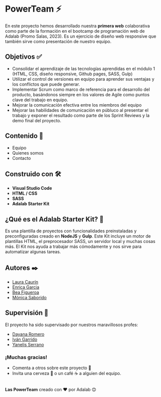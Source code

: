 # PowerTeam ⚡

En este proyecto hemos desarrollado nuestra **primera web** colaborativa como parte de la formación en el bootcamp de programación web de Adalab (Promo Salas, 2023).
Es un ejercicio de diseño web responsive que también sirve como presentación de nuestro equipo.

## Objetivos ✅
- Consolidar el aprendizaje de las tecnologías aprendidas en el módulo 1 (HTML, CSS, diseño responsive, Github pages, SASS, Gulp)
- Utilizar el control de versiones en equipo para aprender sus ventajas y los conflictos que puede generar.
- Implementar Scrum como marco de referencia para el desarrollo del producto, basándonos siempre en los valores de Agile como puntos clave del trabajo en equipo.
- Mejorar la comunicación efectiva entre los miembros del equipo
- Mejorar las habilidades de comunicación en públuco al presentar el trabajo y exponer el resultado como parte de los Sprint Reviews y la demo final del proyecto.


## Contenido 📖
- Equipo
- Quienes somos
- Contacto

## Construido con 🛠️
- **Visual Studio Code**
- **HTML / CSS** 
- **SASS**
- **Adalab Starter Kit**

## ¿Qué es el Adalab Starter Kit? 🧭
Es una plantilla de proyectos con funcionalidades preinstaladas y preconfiguradas creado en **NodeJS** y **Gulp**.
Este Kit incluye un motor de plantillas HTML, el preprocesador SASS, un servidor local y muchas cosas más. El Kit nos ayuda a trabajar más cómodamente y nos sirve para automatizar algunas tareas.

## Autores ✒️

- [Laura Caurín](https://github.com/Laucaurin) 
- [Enrica Garcia](https://github.com/ErriGarcia)  
- [Bea Figueroa](https://github.com/beafig) 
- [Mónica Saborido](https://github.com/sabfiamo) 

## Supervisión 🔎

El proyecto ha sido supervisado por nuestros maravillosos profes:

- [Dayana Romero](https://github.com/dayanare)
- [Iván Garrido](https://github.com/igarrido-adalab)
- [Yanelis Serrano](https://github.com/ytaylordev)

### ¡Muchas gracias!
- Comenta a otros sobre este proyecto 📢
- Invita una cerveza 🍺 o un café ☕ a alguien del equipo.

##

**Las PowerTeam** creado con ❤️ por Adalab 😊

